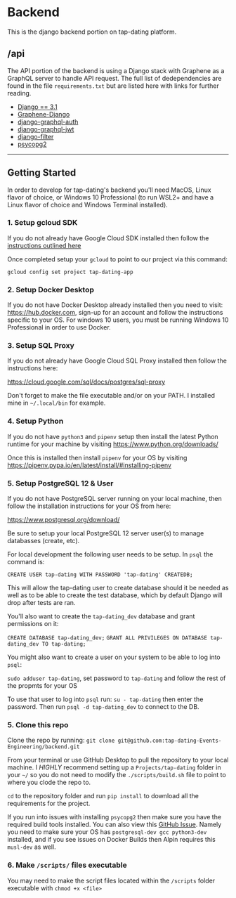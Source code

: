 # Backend
This is the django backend portion on tap-dating platform.

## /api
The API portion of the backend is using a Django stack with Graphene as a GraphQL server to handle API request.
The full list of dedependencies are found in the file `requirements.txt` but are listed here with links for further reading.

- [Django == 3.1](https://www.djangoproject.com/download/)
- [Graphene-Django](https://docs.graphene-python.org/projects/django/en/latest/installation/)
- [django-graphql-auth](https://github.com/PedroBern/django-graphql-auth)
- [django-graphql-jwt](https://github.com/flavors/django-graphql-jwt)
- [django-filter](https://github.com/carltongibson/django-filter)
- [psycopg2](https://www.psycopg.org/install/)


<hr />

## Getting Started
In order to develop for tap-dating's backend you'll need MacOS, Linux flavor of choice, or Windows 10 Professional (to run WSL2+ and have a Linux flavor of choice and Windows Terminal installed).


### 1. Setup gcloud SDK
If you do not already have Google Cloud SDK installed then follow the [instructions outlined here](https://www.codingforentrepreneurs.com/blog/google-cloud-cli-and-sdk-setup)

Once completed setup your `gcloud` to point to our project via this command:

`gcloud config set project tap-dating-app`


### 2. Setup Docker Desktop
If you do not have Docker Desktop already installed then you need to visit: https://hub.docker.com, sign-up for an account and follow the instructions specific to your OS. For windows 10 users, you must be running Windows 10 Professional in order to use Docker.

### 3. Setup SQL Proxy
If you do not already have Google Cloud SQL Proxy installed then follow the instructions here:

https://cloud.google.com/sql/docs/postgres/sql-proxy

Don't forget to make the file executable and/or on your PATH. I installed mine in `~/.local/bin` for example.

### 4. Setup Python
If you do not have `python3` and `pipenv` setup then install the latest Python runtime for your machine by visiting https://www.python.org/downloads/

Once this is installed then install `pipenv` for your OS by visiting https://pipenv.pypa.io/en/latest/install/#installing-pipenv


### 5. Setup PostgreSQL 12 & User
If you do not have PostgreSQL server running on your local machine, then follow the installation instructions for your OS from here:

https://www.postgresql.org/download/

Be sure to setup your local PostgreSQL 12 server user(s) to manage databasses (create, etc).

For local development the following user needs to be setup. In `psql` the command is:

`CREATE USER tap-dating WITH PASSWORD 'tap-dating' CREATEDB;`

This will allow the tap-dating user to create database should it be needed as well as to be able to create the test database, which by default Django will drop after tests are ran.

You'll also want to create the `tap-dating_dev` database and grant permissions on it:

`CREATE DATABASE tap-dating_dev;`
`GRANT ALL PRIVILEGES ON DATABASE tap-dating_dev TO tap-dating;`

You might also want to create a user on your system to be able to log into `psql`:

`sudo adduser tap-dating`, set password to `tap-dating` and follow the rest of the propmts for your OS

To use that user to log into `psql` run: `su - tap-dating` then enter the password. Then run `psql -d tap-dating_dev` to connect to the DB.


### 5. Clone this repo 
Clone the repo by running:
`git clone git@github.com:tap-dating-Events-Engineering/backend.git`

From your terminal or use GitHub Desktop to pull the repository to your local machine. I *HIGHLY* recommend setting up a `Projects/tap-dating` folder in your `~/` so you do not need to modify the `./scripts/build.sh` file to point to where you clode the repo to.

`cd` to the repository folder and run `pip install` to download all the requirements for the project.

If you run into issues with installing `psycopg2` then make sure you have the required build tools installed. You can also view this [GitHub Issue](https://github.com/psycopg/psycopg2/issues/684). Namely you need to make sure your OS has `postgresql-dev gcc python3-dev` installed, and if you see issues on Docker Builds then Alpin requires this `musl-dev` as well.


### 6. Make `/scripts/` files executable
You may need to make the script files located within the `/scripts` folder executable with `chmod +x <file>`